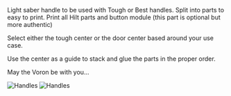 Light saber handle to be used with Tough or Best handles. Split into parts to easy to print. 
Print all Hilt parts and button module (this part is optional but more authentic) 

Select either the tough center or the door center based around your use case. 

Use the center as a guide to stack and glue the parts in the proper order. 

May the Voron be with you...

![Handles](https://github.com/majarspeed/Misc-Voron/raw/main/images/Lightsaber_handle2.jpg "Handles")
![Handles](https://github.com/majarspeed/Misc-Voron/raw/main/images/Lightsaber_handle.jpg "Handles")


